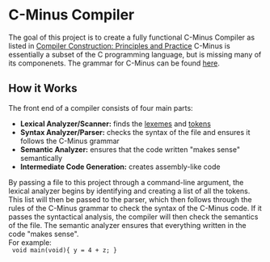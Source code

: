 <h1><b>C-Minus Compiler</b></h1>

<p>The goal of this project is to create a fully functional C-Minus Compiler as listed in <a href="https://www.amazon.com/Compiler-Construction-Principles-Kenneth-Louden/dp/0534939724">Compiler Construction: Principles and Practice</a>
    C-Minus is essentially a subset of the C programming language, but is missing many of its componenets. The grammar for C-Minus can be found
    <a href="http://www.csci-snc.com/ExamplesX/C-Syntax.pdf">here</a>.
    
<h2>How it Works</h2>
<p>The front end of a compiler consists of four main parts:
     <ul>
      <li><b>Lexical Analyzer/Scanner:</b> finds the <a href="https://en.wikipedia.org/wiki/Lexical_analysis#Lexeme">lexemes</a> and <a href="https://en.wikipedia.org/wiki/Lexical_analysis#Token">tokens</a></li>
      <li><b>Syntax Analyzer/Parser:</b> checks the syntax of the file and ensures it follows the C-Minus grammar</li>
      <li><b>Semantic Analyzer:</b> ensures that the code written "makes sense" semantically</li> 
      <li><b>Intermediate Code Generation:</b> creates assembly-like code</li></ul>

By passing a file to this project through a command-line argument, the lexical analyzer begins by identifying and creating a list of all the tokens. This list will then be passed to the parser, which then
follows through the rules of the C-Minus grammar to check the syntax of the C-Minus code. If it passes the syntactical analysis, the compiler will then
check the semantics of the file. The semantic analyzer ensures that everything written in the code "makes sense".
<br>          For example:<br>
       <code>  void main(void){
                        y = 4 + z;
                        } </code>
